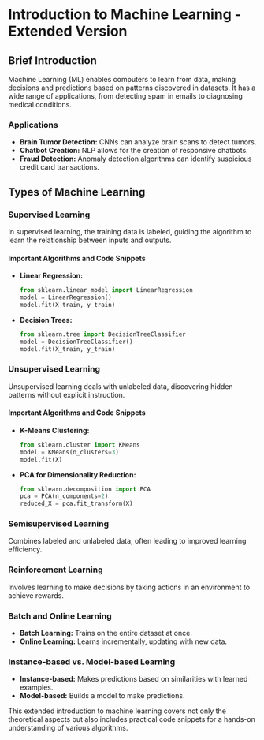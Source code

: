 
# Introduction to Machine Learning - Extended Version

## Brief Introduction

Machine Learning (ML) enables computers to learn from data, making decisions and predictions based on patterns discovered in datasets. It has a wide range of applications, from detecting spam in emails to diagnosing medical conditions.

### Applications

- **Brain Tumor Detection:** CNNs can analyze brain scans to detect tumors.
- **Chatbot Creation:** NLP allows for the creation of responsive chatbots.
- **Fraud Detection:** Anomaly detection algorithms can identify suspicious credit card transactions.

## Types of Machine Learning

### Supervised Learning
In supervised learning, the training data is labeled, guiding the algorithm to learn the relationship between inputs and outputs.

#### Important Algorithms and Code Snippets

- **Linear Regression:**
  ```python
  from sklearn.linear_model import LinearRegression
  model = LinearRegression()
  model.fit(X_train, y_train)
  ```
  
- **Decision Trees:**
  ```python
  from sklearn.tree import DecisionTreeClassifier
  model = DecisionTreeClassifier()
  model.fit(X_train, y_train)
  ```

### Unsupervised Learning
Unsupervised learning deals with unlabeled data, discovering hidden patterns without explicit instruction.

#### Important Algorithms and Code Snippets

- **K-Means Clustering:**
  ```python
  from sklearn.cluster import KMeans
  model = KMeans(n_clusters=3)
  model.fit(X)
  ```
  
- **PCA for Dimensionality Reduction:**
  ```python
  from sklearn.decomposition import PCA
  pca = PCA(n_components=2)
  reduced_X = pca.fit_transform(X)
  ```

### Semisupervised Learning
Combines labeled and unlabeled data, often leading to improved learning efficiency.

### Reinforcement Learning
Involves learning to make decisions by taking actions in an environment to achieve rewards.

### Batch and Online Learning
- **Batch Learning:** Trains on the entire dataset at once.
- **Online Learning:** Learns incrementally, updating with new data.

### Instance-based vs. Model-based Learning
- **Instance-based:** Makes predictions based on similarities with learned examples.
- **Model-based:** Builds a model to make predictions.

This extended introduction to machine learning covers not only the theoretical aspects but also includes practical code snippets for a hands-on understanding of various algorithms.
